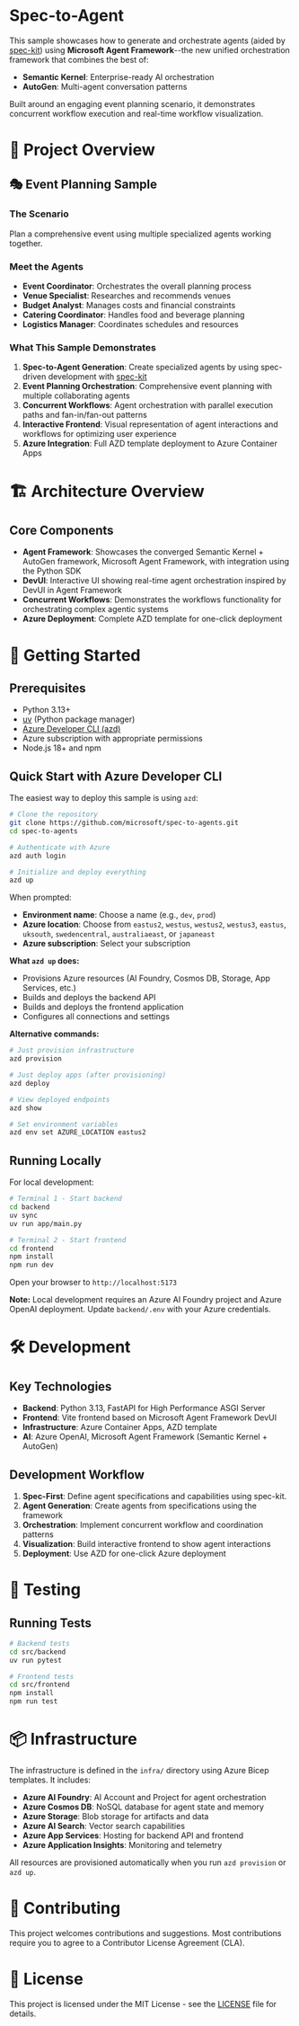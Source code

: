 # Spec-to-Agent

This sample showcases how to generate and orchestrate agents (aided by [spec-kit](https://github.com/github/spec-kit/tree/main)) using **Microsoft Agent Framework**--the new unified orchestration framework that combines the best of:

- **Semantic Kernel**: Enterprise-ready AI orchestration
- **AutoGen**: Multi-agent conversation patterns

Built around an engaging event planning scenario, it demonstrates concurrent workflow execution and real-time workflow visualization.

# 🎯 Project Overview

## 🎭 Event Planning Sample

### The Scenario
Plan a comprehensive event using multiple specialized agents working together.

### Meet the Agents
- **Event Coordinator**: Orchestrates the overall planning process
- **Venue Specialist**: Researches and recommends venues
- **Budget Analyst**: Manages costs and financial constraints
- **Catering Coordinator**: Handles food and beverage planning
- **Logistics Manager**: Coordinates schedules and resources

### What This Sample Demonstrates

1. **Spec-to-Agent Generation**: Create specialized agents by using spec-driven development with [spec-kit](https://github.com/github/spec-kit/tree/main)
2. **Event Planning Orchestration**: Comprehensive event planning with multiple collaborating agents
3. **Concurrent Workflows**: Agent orchestration with parallel execution paths and fan-in/fan-out patterns
4. **Interactive Frontend**: Visual representation of agent interactions and workflows for optimizing user experience
5. **Azure Integration**: Full AZD template deployment to Azure Container Apps

# 🏗️ Architecture Overview

## Core Components
- **Agent Framework**: Showcases the converged Semantic Kernel + AutoGen framework, Microsoft Agent Framework, with integration using the Python SDK
- **DevUI**: Interactive UI showing real-time agent orchestration inspired by DevUI in Agent Framework
- **Concurrent Workflows**: Demonstrates the workflows functionality for orchestrating complex agentic systems
- **Azure Deployment**: Complete AZD template for one-click deployment

# 🚀 Getting Started

## Prerequisites
- Python 3.13+
- [uv](https://docs.astral.sh/uv/) (Python package manager)
- [Azure Developer CLI (azd)](https://learn.microsoft.com/azure/developer/azure-developer-cli/install-azd)
- Azure subscription with appropriate permissions
- Node.js 18+ and npm

## Quick Start with Azure Developer CLI

The easiest way to deploy this sample is using `azd`:

```bash
# Clone the repository
git clone https://github.com/microsoft/spec-to-agents.git
cd spec-to-agents

# Authenticate with Azure
azd auth login

# Initialize and deploy everything
azd up
```

When prompted:
- **Environment name**: Choose a name (e.g., `dev`, `prod`)
- **Azure location**: Choose from `eastus2`, `westus`, `westus2`, `westus3`, `eastus`, `uksouth`, `swedencentral`, `australiaeast`, or `japaneast`
- **Azure subscription**: Select your subscription

**What `azd up` does:**
- Provisions Azure resources (AI Foundry, Cosmos DB, Storage, App Services, etc.)
- Builds and deploys the backend API
- Builds and deploys the frontend application
- Configures all connections and settings

**Alternative commands:**
```bash
# Just provision infrastructure
azd provision

# Just deploy apps (after provisioning)
azd deploy

# View deployed endpoints
azd show

# Set environment variables
azd env set AZURE_LOCATION eastus2
```

## Running Locally

For local development:

```bash
# Terminal 1 - Start backend
cd backend
uv sync
uv run app/main.py

# Terminal 2 - Start frontend
cd frontend
npm install
npm run dev
```

Open your browser to `http://localhost:5173`

**Note:** Local development requires an Azure AI Foundry project and Azure OpenAI deployment. Update `backend/.env` with your Azure credentials.


# 🛠️ Development

## Key Technologies
- **Backend**: Python 3.13, FastAPI for High Performance ASGI Server
- **Frontend**: Vite frontend based on Microsoft Agent Framework DevUI
- **Infrastructure**: Azure Container Apps, AZD template
- **AI**: Azure OpenAI, Microsoft Agent Framework (Semantic Kernel + AutoGen)

## Development Workflow

1. **Spec-First**: Define agent specifications and capabilities using spec-kit.
2. **Agent Generation**: Create agents from specifications using the framework
3. **Orchestration**: Implement concurrent workflow and coordination patterns
4. **Visualization**: Build interactive frontend to show agent interactions
5. **Deployment**: Use AZD for one-click Azure deployment

# 🧪 Testing

## Running Tests

```bash
# Backend tests
cd src/backend
uv run pytest

# Frontend tests
cd src/frontend
npm install
npm run test
```

# 📦 Infrastructure

The infrastructure is defined in the `infra/` directory using Azure Bicep templates. It includes:

- **Azure AI Foundry**: AI Account and Project for agent orchestration
- **Azure Cosmos DB**: NoSQL database for agent state and memory
- **Azure Storage**: Blob storage for artifacts and data
- **Azure AI Search**: Vector search capabilities
- **Azure App Services**: Hosting for backend API and frontend
- **Azure Application Insights**: Monitoring and telemetry

All resources are provisioned automatically when you run `azd provision` or `azd up`.

# 🤝 Contributing

This project welcomes contributions and suggestions. Most contributions require you to agree to a Contributor License Agreement (CLA).

# 📄 License

This project is licensed under the MIT License - see the [LICENSE](LICENSE) file for details.

